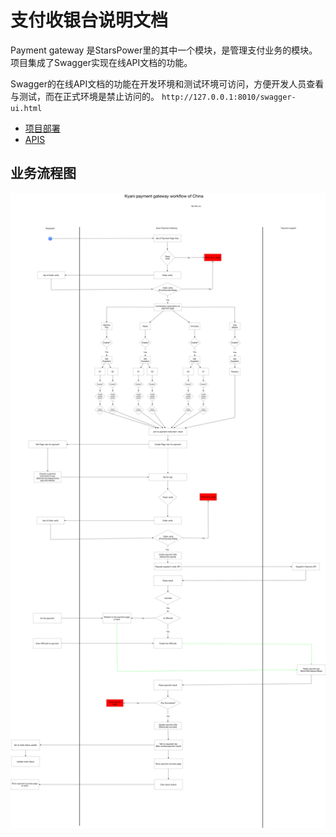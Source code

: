 # 支付收银台说明文档

 Payment gateway 是StarsPower里的其中一个模块，是管理支付业务的模块。项目集成了Swagger实现在线API文档的功能。

Swagger的在线API文档的功能在开发环境和测试环境可访问，方便开发人员查看与测试，而在正式环境是禁止访问的。
`http://127.0.0.1:8010/swagger-ui.html`


- [项目部署](./deployment.md)
- [APIS](./payment_light_API.md)
  

## 业务流程图
![image](./images/payment_gateway_workflow.jpg)
  